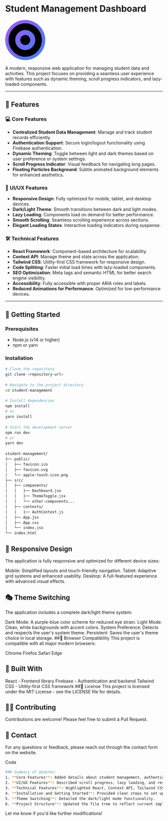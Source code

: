 # Student Management Dashboard

![Project Logo](./public/favicon.svg)

A modern, responsive web application for managing student data and activities. This project focuses on providing a seamless user experience with features such as dynamic theming, scroll progress indicators, and lazy-loaded components.

---

## 🌟 Features

### 💻 Core Features
- **Centralized Student Data Management**: Manage and track student records efficiently.
- **Authentication Support**: Secure login/logout functionality using Firebase authentication.
- **Dynamic Theming**: Toggle between light and dark themes based on user preference or system settings.
- **Scroll Progress Indicator**: Visual feedback for navigating long pages.
- **Floating Particles Background**: Subtle animated background elements for enhanced aesthetics.

### 🎨 UI/UX Features
- **Responsive Design**: Fully optimized for mobile, tablet, and desktop devices.
- **Dark/Light Theme**: Smooth transitions between dark and light modes.
- **Lazy Loading**: Components load on demand for better performance.
- **Smooth Scrolling**: Seamless scrolling experience across sections.
- **Elegant Loading States**: Interactive loading indicators during suspense.

### 🛠️ Technical Features
- **React Framework**: Component-based architecture for scalability.
- **Context API**: Manage theme and state across the application.
- **Tailwind CSS**: Utility-first CSS framework for responsive design.
- **Code Splitting**: Faster initial load times with lazy-loaded components.
- **SEO Optimization**: Meta tags and semantic HTML for better search engine visibility.
- **Accessibility**: Fully accessible with proper ARIA roles and labels.
- **Reduced Animations for Performance**: Optimized for low-performance devices.

---

## 🚀 Getting Started

### Prerequisites
- Node.js (v14 or higher)
- npm or yarn

### Installation
```bash
# Clone the repository
git clone <repository-url>

# Navigate to the project directory
cd student-management

# Install dependencies
npm install
# or
yarn install

# Start the development server
npm run dev
# or
yarn dev

student-management/
├── public/
│   ├── favicon.ico
│   ├── favicon.svg
│   └── apple-touch-icon.png
├── src/
│   ├── components/
│   │   ├── Dashboard.jsx
│   │   ├── ThemeToggle.jsx
│   │   └── other-components...
│   ├── contexts/
│   │   ├── AuthContext.js
│   ├── App.jsx
│   ├── App.css
│   └── index.jsx
└── index.html

```
## 📱 Responsive Design
The application is fully responsive and optimized for different device sizes:

Mobile: Simplified layouts and touch-friendly navigation.
Tablet: Adaptive grid systems and enhanced usability.
Desktop: A full-featured experience with advanced visual effects.
## 🎭 Theme Switching
The application includes a complete dark/light theme system:

Dark Mode: A purple-blue color scheme for reduced eye strain.
Light Mode: Clean, white backgrounds with accent colors.
System Preference: Detects and respects the user's system theme.
Persistent: Saves the user's theme choice in local storage.
##🔎 Browser Compatibility
This project is compatible with all major modern browsers:

Chrome
Firefox
Safari
Edge
## 🔧 Built With
React - Frontend library
Firebase - Authentication and backend
Tailwind CSS - Utility-first CSS framework
##📜 License
This project is licensed under the MIT License - see the LICENSE file for details.

## 🙋‍♂️ Contributing
Contributions are welcome! Please feel free to submit a Pull Request.

## 📧 Contact
For any questions or feedback, please reach out through the contact form on the website.

Code
```bash
### Summary of Updates:
1. **Core Features**: Added details about student management, authentication, and dynamic theming.
2. **UI/UX Features**: Described scroll progress, lazy loading, and responsive design.
3. **Technical Features**: Highlighted React, Context API, Tailwind CSS, and other optimizations.
4. **Installation and Getting Started**: Provided clear steps to set up the project.
5. **Theme Switching**: Detailed the dark/light mode functionality.
6. **Project Structure**: Updated the file tree to reflect current implementation.
```
Let me know if you'd like further modifications!
